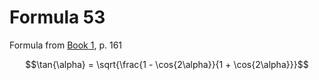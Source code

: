 # Formula 53

Formula from [Book 1](../Buch1.md), p. 161

```math
\tan{\alpha} = \sqrt{\frac{1 - \cos{2\alpha}}{1 + \cos{2\alpha}}}
```
